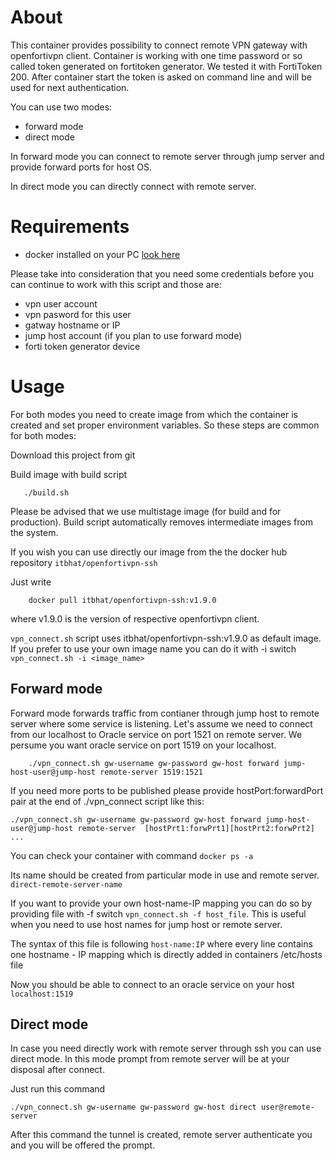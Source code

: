 # About

This container provides possibility to connect remote VPN gateway with openfortivpn client. Container is working with one time password or so called token generated on fortitoken generator. We tested it with FortiToken 200. After container start the token is asked on command line and will be used for next authentication.

You can use two modes:

- forward mode
- direct mode

In forward mode you can connect to remote server through jump server and provide forward ports for host OS.

In direct mode you can directly connect with remote server.


# Requirements

- docker installed on your PC [look here](https://docs.docker.com/install/)

Please take into consideration that you need some credentials before you can continue to work with this script and those are:

- vpn user account
- vpn pasword for this user
- gatway hostname or IP
- jump host account (if you plan to use forward mode)
- forti token generator device

# Usage

For both modes you need to create image from which the container is created and set proper environment variables. So these steps are common for both modes:

Download this project from git

Build image with build script
```
   ./build.sh

```
Please be advised that we use multistage image (for build and for production). Build script automatically removes intermediate images from the system.

If you wish you can use directly our image from the the docker hub repository `itbhat/openfortivpn-ssh`

Just write
```
    docker pull itbhat/openfortivpn-ssh:v1.9.0
```
where v1.9.0 is the version of respective openfortivpn client.

`vpn_connect.sh` script uses itbhat/openfortivpn-ssh:v1.9.0 as default image.
If you prefer to use your own image name you can do it with -i switch
`vpn_connect.sh -i <image_name>`



## Forward mode

Forward mode forwards traffic from contianer through jump host to remote server where some service is listening. Let's assume we need to connect from our localhost to Oracle service on port 1521 on remote server.
We persume you want oracle service on port 1519 on your localhost.

```
    ./vpn_connect.sh gw-username gw-password gw-host forward jump-host-user@jump-host remote-server 1519:1521
```

If you need more ports to be published please provide hostPort:forwardPort pair at the end of ./vpn_connect script like this:

```
./vpn_connect.sh gw-username gw-password gw-host forward jump-host-user@jump-host remote-server  [hostPrt1:forwPrt1][hostPrt2:forwPrt2] ...
```

You can check your container with command ``docker ps -a``

Its name should be created from particular mode in use and remote server.
`direct-remote-server-name`

If you want to provide your own host-name-IP mapping you can do so by providing file with -f switch `vpn_connect.sh -f host_file`.
This is useful when you need to use host names for jump host or remote server.

The syntax of this file is following
`host-name:IP`
where every line contains one hostname - IP mapping which is directly added in containers /etc/hosts file

Now you should be able to connect to an oracle service on your host ``localhost:1519``

## Direct mode

In case you need directly work with remote server through ssh you can use direct mode. In this mode prompt from remote server will be at your disposal after connect.

Just run this command

```
./vpn_connect.sh gw-username gw-password gw-host direct user@remote-server
```

After this command the tunnel is created, remote server authenticate you and you will be offered the prompt.